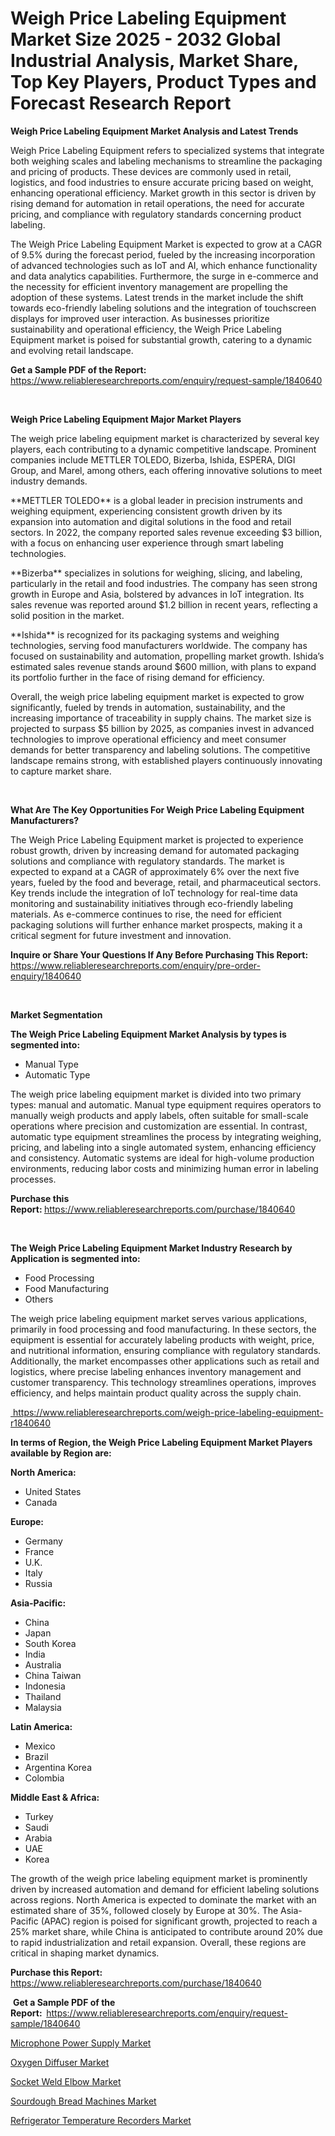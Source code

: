 <p><h1>Weigh Price Labeling Equipment Market Size 2025 - 2032 Global Industrial Analysis, Market Share, Top Key Players, Product Types and Forecast Research Report</h1></p><p><strong>Weigh Price Labeling Equipment Market Analysis and Latest Trends</strong></p>
<p><p>Weigh Price Labeling Equipment refers to specialized systems that integrate both weighing scales and labeling mechanisms to streamline the packaging and pricing of products. These devices are commonly used in retail, logistics, and food industries to ensure accurate pricing based on weight, enhancing operational efficiency. Market growth in this sector is driven by rising demand for automation in retail operations, the need for accurate pricing, and compliance with regulatory standards concerning product labeling. </p><p>The Weigh Price Labeling Equipment Market is expected to grow at a CAGR of 9.5% during the forecast period, fueled by the increasing incorporation of advanced technologies such as IoT and AI, which enhance functionality and data analytics capabilities. Furthermore, the surge in e-commerce and the necessity for efficient inventory management are propelling the adoption of these systems. Latest trends in the market include the shift towards eco-friendly labeling solutions and the integration of touchscreen displays for improved user interaction. As businesses prioritize sustainability and operational efficiency, the Weigh Price Labeling Equipment market is poised for substantial growth, catering to a dynamic and evolving retail landscape.</p></p>
<p><strong>Get a Sample PDF of the Report:&nbsp;</strong> <a href="https://www.reliableresearchreports.com/enquiry/request-sample/1840640?utm_campaign=8&utm_medium=2&utm_source=Github&utm_content=ia&utm_term=22022025&utm_id=weigh-price-labeling-equipment">https://www.reliableresearchreports.com/enquiry/request-sample/1840640</a></p>
<p>&nbsp;</p>
<p><strong>Weigh Price Labeling Equipment Major Market Players</strong></p>
<p><p>The weigh price labeling equipment market is characterized by several key players, each contributing to a dynamic competitive landscape. Prominent companies include METTLER TOLEDO, Bizerba, Ishida, ESPERA, DIGI Group, and Marel, among others, each offering innovative solutions to meet industry demands.</p><p>**METTLER TOLEDO** is a global leader in precision instruments and weighing equipment, experiencing consistent growth driven by its expansion into automation and digital solutions in the food and retail sectors. In 2022, the company reported sales revenue exceeding $3 billion, with a focus on enhancing user experience through smart labeling technologies.</p><p>**Bizerba** specializes in solutions for weighing, slicing, and labeling, particularly in the retail and food industries. The company has seen strong growth in Europe and Asia, bolstered by advances in IoT integration. Its sales revenue was reported around $1.2 billion in recent years, reflecting a solid position in the market.</p><p>**Ishida** is recognized for its packaging systems and weighing technologies, serving food manufacturers worldwide. The company has focused on sustainability and automation, propelling market growth. Ishida’s estimated sales revenue stands around $600 million, with plans to expand its portfolio further in the face of rising demand for efficiency.</p><p>Overall, the weigh price labeling equipment market is expected to grow significantly, fueled by trends in automation, sustainability, and the increasing importance of traceability in supply chains. The market size is projected to surpass $5 billion by 2025, as companies invest in advanced technologies to improve operational efficiency and meet consumer demands for better transparency and labeling solutions. The competitive landscape remains strong, with established players continuously innovating to capture market share.</p></p>
<p>&nbsp;</p>
<p><strong>What Are The Key Opportunities For Weigh Price Labeling Equipment Manufacturers?</strong></p>
<p><p>The Weigh Price Labeling Equipment market is projected to experience robust growth, driven by increasing demand for automated packaging solutions and compliance with regulatory standards. The market is expected to expand at a CAGR of approximately 6% over the next five years, fueled by the food and beverage, retail, and pharmaceutical sectors. Key trends include the integration of IoT technology for real-time data monitoring and sustainability initiatives through eco-friendly labeling materials. As e-commerce continues to rise, the need for efficient packaging solutions will further enhance market prospects, making it a critical segment for future investment and innovation.</p></p>
<p><strong>Inquire or Share Your Questions If Any Before Purchasing This Report:</strong> <a href="https://www.reliableresearchreports.com/enquiry/pre-order-enquiry/1840640?utm_campaign=8&utm_medium=2&utm_source=Github&utm_content=ia&utm_term=22022025&utm_id=weigh-price-labeling-equipment">https://www.reliableresearchreports.com/enquiry/pre-order-enquiry/1840640</a></p>
<p>&nbsp;</p>
<p><strong>Market Segmentation</strong></p>
<p><strong>The Weigh Price Labeling Equipment Market Analysis by types is segmented into:</strong></p>
<p><ul><li>Manual Type</li><li>Automatic Type</li></ul></p>
<p><p>The weigh price labeling equipment market is divided into two primary types: manual and automatic. Manual type equipment requires operators to manually weigh products and apply labels, often suitable for small-scale operations where precision and customization are essential. In contrast, automatic type equipment streamlines the process by integrating weighing, pricing, and labeling into a single automated system, enhancing efficiency and consistency. Automatic systems are ideal for high-volume production environments, reducing labor costs and minimizing human error in labeling processes.</p></p>
<p><strong>Purchase this Report:&nbsp;</strong><a href="https://www.reliableresearchreports.com/purchase/1840640?utm_campaign=8&utm_medium=2&utm_source=Github&utm_content=ia&utm_term=22022025&utm_id=weigh-price-labeling-equipment">https://www.reliableresearchreports.com/purchase/1840640</a></p>
<p>&nbsp;</p>
<p><strong>The Weigh Price Labeling Equipment Market Industry Research by Application is segmented into:</strong></p>
<p><ul><li>Food Processing</li><li>Food Manufacturing</li><li>Others</li></ul></p>
<p><p>The weigh price labeling equipment market serves various applications, primarily in food processing and food manufacturing. In these sectors, the equipment is essential for accurately labeling products with weight, price, and nutritional information, ensuring compliance with regulatory standards. Additionally, the market encompasses other applications such as retail and logistics, where precise labeling enhances inventory management and customer transparency. This technology streamlines operations, improves efficiency, and helps maintain product quality across the supply chain.</p></p>
<p><a href="https://www.reliableresearchreports.com/weigh-price-labeling-equipment-r1840640?utm_campaign=8&utm_medium=2&utm_source=Github&utm_content=ia&utm_term=22022025&utm_id=weigh-price-labeling-equipment">&nbsp;https://www.reliableresearchreports.com/weigh-price-labeling-equipment-r1840640</a></p>
<p><strong>In terms of Region, the Weigh Price Labeling Equipment Market Players available by Region are:</strong></p>
<p>
    <p> <strong> North America: </strong>
        <ul>
            <li>United States</li>
            <li>Canada</li>
        </ul>
        </p> 
    <p> <strong> Europe: </strong>
        <ul>
            <li>Germany</li>
            <li>France</li>
            <li>U.K.</li>
            <li>Italy</li>
            <li>Russia</li>
        </ul>
        </p> 
    <p> <strong> Asia-Pacific: </strong>
        <ul>
            <li>China</li>
            <li>Japan</li>
            <li>South Korea</li>
            <li>India</li>
            <li>Australia</li>
            <li>China Taiwan</li>
            <li>Indonesia</li>
            <li>Thailand</li>
            <li>Malaysia</li>
        </ul>
        </p> 
    <p> <strong> Latin America: </strong>
        <ul>
            <li>Mexico</li>
            <li>Brazil</li>
            <li>Argentina Korea</li>
            <li>Colombia</li>
        </ul>
        </p> 
    <p> <strong> Middle East & Africa: </strong>
        <ul>
            <li>Turkey</li>
            <li>Saudi</li>
            <li>Arabia</li>
            <li>UAE</li>
            <li>Korea</li>
        </ul>
    </p>
    </p>
<p><p>The growth of the weigh price labeling equipment market is prominently driven by increased automation and demand for efficient labeling solutions across regions. North America is expected to dominate the market with an estimated share of 35%, followed closely by Europe at 30%. The Asia-Pacific (APAC) region is poised for significant growth, projected to reach a 25% market share, while China is anticipated to contribute around 20% due to rapid industrialization and retail expansion. Overall, these regions are critical in shaping market dynamics.</p></p>
<p><strong>Purchase this Report: </strong><a href="https://www.reliableresearchreports.com/purchase/1840640?utm_campaign=8&utm_medium=2&utm_source=Github&utm_content=ia&utm_term=22022025&utm_id=weigh-price-labeling-equipment">https://www.reliableresearchreports.com/purchase/1840640</a></p>
<p>&nbsp;<strong>Get a Sample PDF of the Report:&nbsp;&nbsp;</strong><a href="https://www.reliableresearchreports.com/enquiry/request-sample/1840640?utm_campaign=8&utm_medium=2&utm_source=Github&utm_content=ia&utm_term=22022025&utm_id=weigh-price-labeling-equipment">https://www.reliableresearchreports.com/enquiry/request-sample/1840640</a></p>
<p><strong></strong></p>
<p><p><a href="https://github.com/elodielamto06/Market-Research-Report-List-1/blob/main/microphone-power-supply-market.md?utm_campaign=8&utm_medium=2&utm_source=Github&utm_content=ia&utm_term=22022025&utm_id=weigh-price-labeling-equipment">Microphone Power Supply Market</a></p><p><a href="https://github.com/verikaahova/Market-Research-Report-List-1/blob/main/oxygen-diffuser-market.md?utm_campaign=8&utm_medium=2&utm_source=Github&utm_content=ia&utm_term=22022025&utm_id=weigh-price-labeling-equipment">Oxygen Diffuser Market</a></p><p><a href="https://github.com/ezahdyre/Market-Research-Report-List-1/blob/main/socket-weld-elbow-market.md?utm_campaign=8&utm_medium=2&utm_source=Github&utm_content=ia&utm_term=22022025&utm_id=weigh-price-labeling-equipment">Socket Weld Elbow Market</a></p><p><a href="https://github.com/taxyevgwlle/Market-Research-Report-List-1/blob/main/sourdough-bread-machines-market.md?utm_campaign=8&utm_medium=2&utm_source=Github&utm_content=ia&utm_term=22022025&utm_id=weigh-price-labeling-equipment">Sourdough Bread Machines Market</a></p><p><a href="https://github.com/kaqiewan/Market-Research-Report-List-1/blob/main/refrigerator-temperature-recorders-market.md?utm_campaign=8&utm_medium=2&utm_source=Github&utm_content=ia&utm_term=22022025&utm_id=weigh-price-labeling-equipment">Refrigerator Temperature Recorders Market</a></p></p>